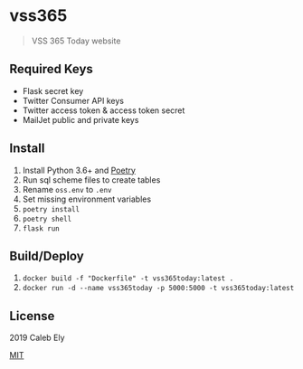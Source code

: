 # vss365

> VSS 365 Today website


## Required Keys

* Flask secret key
* Twitter Consumer API keys
* Twitter access token & access token secret
* MailJet public and private keys

## Install

1. Install Python 3.6+ and [Poetry](https://poetry.eustace.io/)
1. Run sql scheme files to create tables
1. Rename `oss.env` to `.env`
1. Set missing environment variables
1. `poetry install`
1. `poetry shell`
1. `flask run`

## Build/Deploy

1. `docker build -f "Dockerfile" -t vss365today:latest .`
1. `docker run -d --name vss365today -p 5000:5000 -t vss365today:latest`

## License

2019 Caleb Ely

[MIT](LICENSE)
